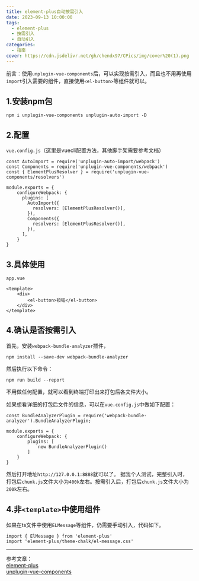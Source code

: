 ```yaml
---
title: element-plus自动按需引入
date: 2023-09-13 10:00:00
tags:
  - element-plus
  - 按需引入
  - 自动引入
categories:
  - 指南
cover: https://cdn.jsdelivr.net/gh/chendx97/CPics/img/cover%20(1).png
---
```


前言：使用`unplugin-vue-components`后，可以实现按需引入，而且也不用再使用`import`引入需要的组件，直接使用`<el-button>`等组件就可以。
## 1.安装npm包

```
npm i unplugin-vue-components unplugin-auto-import -D
```
## 2.配置
`vue.config.js`（这里是vuecli配置方法，其他脚手架需要参考文档）

```
const AutoImport = require('unplugin-auto-import/webpack')
const Components = require('unplugin-vue-components/webpack')
const { ElementPlusResolver } = require('unplugin-vue-components/resolvers')

module.exports = {
	configureWebpack: {
      plugins: [
        AutoImport({
          resolvers: [ElementPlusResolver()],
        }),
        Components({
          resolvers: [ElementPlusResolver()],
        }),
      ],
    }
}
```
## 3.具体使用
`app.vue`

```
<template>
	<div>
		<el-button>按钮</el-button>
	</div>
</template>
```
## 4.确认是否按需引入
首先，安装`webpack-bundle-analyzer`插件，
```
npm install --save-dev webpack-bundle-analyzer
```
然后执行以下命令：
```
npm run build --report
```
不用做任何配置，就可以看到终端打印出来打包后各文件大小。

如果想看详细的打包后文件的信息，可以在`vue.config.js`中做如下配置：
```
const BundleAnalyzerPlugin = require('webpack-bundle-analyzer').BundleAnalyzerPlugin;

module.exports = {
	configureWebpack: {
    	plugins: [
			new BundleAnalyzerPlugin()
		]
	}
}
```
然后打开地址`http://127.0.0.1:8888`就可以了。
据我个人测试，完整引入时，打包后`chunk.js`文件大小为`400k`左右。按需引入后，打包后`chunk.js`文件大小为`200k`左右。
## 4.非`<template>`中使用组件
如果在ts文件中使用`ELMessage`等组件，仍需要手动引入，代码如下。
```
import { ElMessage } from 'element-plus'
import 'element-plus/theme-chalk/el-message.css'
```
----------

参考文章：   
[element-plus](https://element-plus.gitee.io/zh-CN/guide/quickstart.html#%E6%8C%89%E9%9C%80%E5%AF%BC%E5%85%A5)   
[unplugin-vue-components](https://github.com/antfu/unplugin-vue-components)
